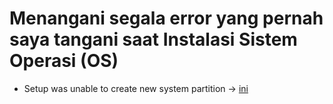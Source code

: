 # Menangani segala error yang pernah saya tangani saat Instalasi Sistem Operasi (OS)

- Setup was unable to create new system partition -> [ini](setup-was-unable-to-create-new-system-partition.md)
